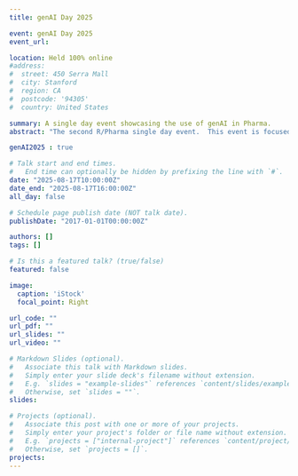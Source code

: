 ```yaml
---
title: genAI Day 2025

event: genAI Day 2025
event_url:

location: Held 100% online
#address:
#  street: 450 Serra Mall
#  city: Stanford
#  region: CA
#  postcode: '94305'
#  country: United States

summary: A single day event showcasing the use of genAI in Pharma.
abstract: "The second R/Pharma single day event.  This event is focused on examples of using generative artificial intelligence (GenAI) with an emphasis in the drug development space and clinical domain."

genAI2025 : true

# Talk start and end times.
#   End time can optionally be hidden by prefixing the line with `#`.
date: "2025-08-17T10:00:00Z"
date_end: "2025-08-17T16:00:00Z"
all_day: false

# Schedule page publish date (NOT talk date).
publishDate: "2017-01-01T00:00:00Z"

authors: []
tags: []

# Is this a featured talk? (true/false)
featured: false

image:
  caption: 'iStock'
  focal_point: Right

url_code: ""
url_pdf: ""
url_slides: ""
url_video: ""

# Markdown Slides (optional).
#   Associate this talk with Markdown slides.
#   Simply enter your slide deck's filename without extension.
#   E.g. `slides = "example-slides"` references `content/slides/example-slides.md`.
#   Otherwise, set `slides = ""`.
slides:

# Projects (optional).
#   Associate this post with one or more of your projects.
#   Simply enter your project's folder or file name without extension.
#   E.g. `projects = ["internal-project"]` references `content/project/deep-learning/index.md`.
#   Otherwise, set `projects = []`.
projects:
---
```


